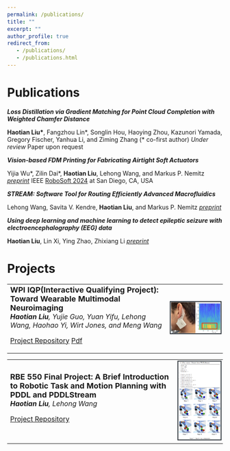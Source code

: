 ```yaml
---
permalink: /publications/
title: ""
excerpt: ""
author_profile: true
redirect_from: 
   - /publications/
   - /publications.html
---
```


# Publications

***Loss Distillation via Gradient Matching for Point Cloud Completion with Weighted Chamfer Distance***

**Haotian Liu\***, Fangzhou Lin\*, Songlin Hou, Haoying Zhou, Kazunori Yamada, Gregory Fischer, Yanhua Li, and Ziming Zhang (* co-first author)
*Under review* Paper upon request

***Vision-based FDM Printing for Fabricating Airtight Soft Actuators***

Yijia Wu\*, Zilin Dai\*, **Haotian Liu**, Lehong Wang, and Markus P. Nemitz
[*preprint*](https://arxiv.org/abs/2312.01135) IEEE [RoboSoft 2024](https://softroboticsconference.org/) at San Diego, CA, USA

***STREAM: Software Tool for Routing Efficiently Advanced Macrofluidics***

Lehong Wang, Savita V. Kendre, **Haotian Liu**, and Markus P. Nemitz
[*preprint*](https://arxiv.org/abs/2312.01130)

***Using deep learning and machine learning to detect epileptic seizure with electroencephalography (EEG) data***

**Haotian Liu**, Lin Xi, Ying Zhao, Zhixiang Li
[*preprint*](https://arxiv.org/abs/1910.02544v1)

# Projects

<table style = "border: none">
  <tr>
    <td style = "border: none">
      <b style="font-size: 18px;">WPI IQP(Interactive Qualifying Project): Toward Wearable Multimodal Neuroimaging</b><br>
      <i style="font-size: 16px;"><strong>Haotian Liu</strong>, Yujie Guo, Yuan Yifu, Lehong Wang, Haohao Yi, Wirt Jones, and Meng Wang</i>
      <p style="font-size: 16px;"><a href="https://github.com/Andyliu7081/WPI-IQP-Ubiquitous-EEG-Headset-"> Project Repository</a> <a href="https://digital.wpi.edu/concern/student_works/zk51vm06g?locale=en"> Pdf</a></p>
    </td>
    <td style = "border: none">
      <img src="images/iqp.png" style ="width: 300px; height: auto; align: right; border: #343a40 2px solid;">
    </td>
  </tr>
</table>

<table style = "border: none">
  <tr>
    <td style = "border: none">
      <b style="font-size: 18px;">RBE 550 Final Project: A Brief Introduction to Robotic Task and Motion Planning with PDDL and PDDLStream</b><br>
      <i style="font-size: 16px;"><strong>Haotian Liu</strong>, Lehong Wang</i>
      <p style="font-size: 16px;"><a href="https://github.com/Andyliu7081/WPI_RBE550_Motion_Planning_Course_Projects.git"> Project Repository</a></p>
    </td>
    <td style = "border: none">
      <img src="images/tamp.png" style ="width: 300px; height: auto; align: right; border: #343a40 2px solid;">
    </td>
  </tr>
</table>
